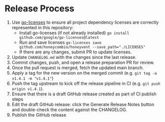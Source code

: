 # Release Process

1. Use [go-licenses](https://github.com/google/go-licenses) to ensure all project dependency licenses are correctly represented in this repository:
    - Install go-licenses (if not already installed) `go install github.com/google/go-licenses@latest`
    - Run and save licenses `go-licenses save github.com/honeycombio/honeyvent --save_path="./LICENSES"`
    - If there are any changes, submit PR to update licenses.
1. Update `CHANGELOG.md` with the changes since the last release.
1. Commit changes, push, and open a release preparation PR for review.
1. Once the pull request is merged, fetch the updated main branch.
1. Apply a tag for the new version on the merged commit (e.g. `git tag -a v1.4.1 -m "v1.4.1"`)
1. Push the tag upstream to kick off the release pipeline in CI (e.g. `git push origin v1.4.1`).
1. Ensure that there is a draft GitHub release created as part of CI publish steps
1. Edit the draft GitHub release: click the Generate Release Notes button and double-check the content against the CHANGELOG.
1. Publish the GitHub release
